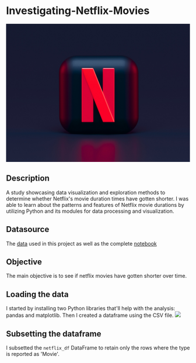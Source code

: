 # Investigating-Netflix-Movies
![](netflix_logo.jpg)
## Description
A study showcasing data visualization and exploration methods to determine whether Netflix's movie duration times have gotten shorter. I was able to learn about the patterns and features of Netflix movie durations by utilizing Python and its modules for data processing and visualization.
## Datasource
The [data](https://github.com/croweigibson/Investigating-Netflix-Movies/blob/main/netflix_data.csv) used in this project as well as the complete [notebook](https://github.com/croweigibson/Investigating-Netflix-Movies/blob/main/Investigating%20Netflix%20Movies.ipynb)
## Objective
The main objective is to see if netflix movies have gotten shorter over time. 
## Loading the data
I started by installing two Python libraries that'll help with the analysis: pandas and matplotlib. Then I created a dataframe using the CSV file. 
![](creating-dataframe.jpg)
## Subsetting the dataframe
I subsetted the `netflix_df` DataFrame to retain only the rows where the type is reported as 'Movie'.
